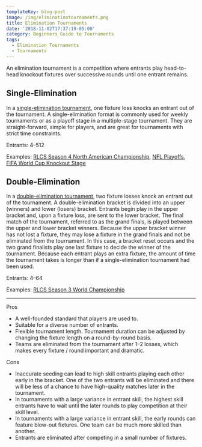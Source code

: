 ```yaml
---
templateKey: blog-post
image: /img/eliminationtournaments.png
title: Elimination Tournaments
date: '2018-11-02T17:37:19-05:00'
category: Beginners Guide to Tournaments
tags:
  - Elimination Tournaments
  - Tournaments
---
```

An elimination tournament is a competition where entrants play head-to-head knockout fixtures over successive rounds until one entrant remains. 

## Single-Elimination

In a [single-elimination tournament](https://en.wikipedia.org/wiki/Single-elimination_tournament), one fixture loss knocks an entrant out of the tournament. A single-elimination format is commonly used for weekly tournaments or as a playoff stage in a multiple-stage tournament. They are straight-forward, simple for players, and are great for tournaments with strict time constraints. 

Entrants: 4–512

Examples: [RLCS Season 4 North American Championship](https://smash.gg/tournament/rlcs-season-4/events/na-rlcs/brackets/161449), [NFL Playoffs](https://en.wikipedia.org/wiki/NFL_playoffs), [FIFA World Cup Knockout Stage](https://en.wikipedia.org/wiki/2014_FIFA_World_Cup_knockout_stage)

## Double-Elimination

In a [double-elimination tournament](https://en.wikipedia.org/wiki/Double-elimination_tournament), two fixture losses knock an entrant out of the tournament. A double-elimination bracket is divided into an upper (winners) and lower (losers) bracket. Entrants begin play in the upper bracket and, upon a fixture loss, are sent to the lower bracket. The final match of the tournament, referred to as the grand finals, is played between the upper and lower bracket winners. Because the upper bracket winner has not lost a fixture, they may lose a fixture in the grand finals and not be eliminated from the tournament. In this case, a bracket reset  occurs and the two grand finalists play one last fixture to decide the winner of the tournament. Because each entrant plays an extra fixture, the amount of time the tournament takes is longer than if a single-elimination tournament had been used. 

Entrants: 4–64

Examples: [RLCS Season 3 World Championship](https://smash.gg/tournament/rlcs-season-3/events/world-championship/brackets)

---

Pros

* A well-founded standard that players are used to.
* Suitable for a diverse number of entrants.
* Flexible tournament length. Tournament duration can be adjusted by changing the fixture length on a round-by-round basis.
* Teams are eliminated from the tournament after 1–2 losses, which makes every   fixture / round important and dramatic.

Cons

* Inaccurate seeding can lead to high skill entrants playing each other early in the bracket. One of the two entrants will be eliminated and there will be less of a chance to have high-quality matches later in the tournament.
* In tournaments with a large variance in entrant skill, the highest skill entrants have to wait until the later rounds to play competition at their skill level.
* In tournaments with a large variance in entrant skill, the early rounds can feature blow-out fixtures. One team can be much more skilled than another.
* Entrants are eliminated after competing in a small number of fixtures.
